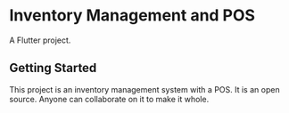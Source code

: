 # Inventory Management and POS

A Flutter project.

## Getting Started

This project is an inventory management system with a POS.
It is an open source. Anyone can collaborate on it to make it whole.

